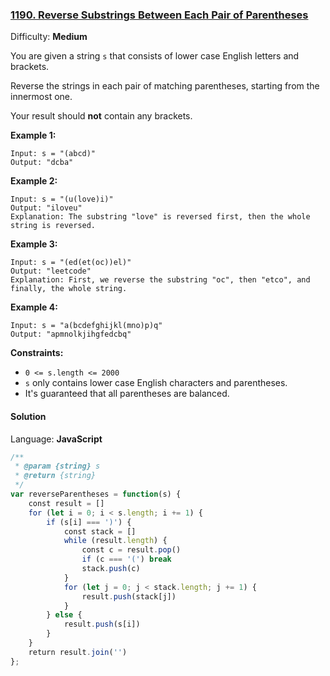 ### [1190\. Reverse Substrings Between Each Pair of Parentheses](https://leetcode.com/problems/reverse-substrings-between-each-pair-of-parentheses/)

Difficulty: **Medium**


You are given a string `s` that consists of lower case English letters and brackets. 

Reverse the strings in each pair of matching parentheses, starting from the innermost one.

Your result should **not** contain any brackets.

**Example 1:**

```
Input: s = "(abcd)"
Output: "dcba"
```

**Example 2:**

```
Input: s = "(u(love)i)"
Output: "iloveu"
Explanation: The substring "love" is reversed first, then the whole string is reversed.
```

**Example 3:**

```
Input: s = "(ed(et(oc))el)"
Output: "leetcode"
Explanation: First, we reverse the substring "oc", then "etco", and finally, the whole string.
```

**Example 4:**

```
Input: s = "a(bcdefghijkl(mno)p)q"
Output: "apmnolkjihgfedcbq"
```

**Constraints:**

*   `0 <= s.length <= 2000`
*   `s` only contains lower case English characters and parentheses.
*   It's guaranteed that all parentheses are balanced.


#### Solution

Language: **JavaScript**

```javascript
/**
 * @param {string} s
 * @return {string}
 */
var reverseParentheses = function(s) {
    const result = []
    for (let i = 0; i < s.length; i += 1) {
        if (s[i] === ')') {
            const stack = []
            while (result.length) {
                const c = result.pop()
                if (c === '(') break
                stack.push(c)
            }
            for (let j = 0; j < stack.length; j += 1) {
                result.push(stack[j])
            }
        } else {
            result.push(s[i])
        }
    }
    return result.join('')
};
```